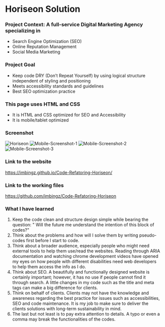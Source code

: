 # Horiseon Solution

### Project Context: A full-service Digital Marketing Agency specializing in 
* Search Engine Optimization (SEO)
* Online Reputation Management
* Social Media Marketing


### Project Goal
* Keep code DRY (Don’t Repeat Yourself) by using logical structure independent of styling and positioning 
* Meets accessibility standards and guidelines 
* Best SEO optimization practice 


### This page uses HTML and CSS
* It is HTML and CSS optimized for SEO and Accessibility 
* It is mobile/tablet optimized

### Screenshot 

![Horiseon](./screenshots/screenshot.png)
![Mobile-Screenshot-1](screenshots/Screenshot1.png)
![Mobile-Screenshot-2](screenshots/screenshot2.png)
![Mobile-Screenshot-3](screenshots/screenshot3.png)


### Link to the website
https://imbingz.github.io/Code-Refatoring-Horiseon/

### Link to the working files
https://github.com/imbingz/Code-Refatoring-Horiseon

### What I have learned
 1. Keep the code clean and structure design simple while bearing the question: " Will the future me understand the intention of this block of codes?"
 1.  Think about the problems and how will I solve them by writing pseudo-codes first before I start to code.
 1. Think about a broader audience, especially people who might need external tools to help them use/read the websites. Reading through ARIA documentation and watching chrome development videos have opened my eyes on how people with different disabilities need web developers to help them access the info as I do.
 1. Think about SEO. A beautifully and functionally designed website is certainly important; however, it has no use if people cannot find it through search. A little changes in my code such as the title and meta tags can make a big difference for clients.
 1. Think on behalf of clients. Clients may not have the knowledge and awareness regarding the best practice for issues such as accessibilities, SEO and code maintenance. It is my job to make sure to deliver the clients solutions with long-term sustainability in mind.
 1. The last but not least is to pay extra attention to details. A typo or even a comma may break the functionalities of the codes. 